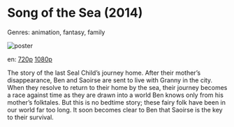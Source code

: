 # Song of the Sea (2014)

Genres: animation, fantasy, family

![poster](http://image.tmdb.org/t/p/w500/fTrELZT1QzuJ2MIyIpYZgXK4bwJ.jpg)

en:
  [720p](magnet:?xt=urn:btih:ba522f3d6093f6baabcef45d3d04177d3e1dc20d&dn=Song+of+the+Sea+(2014)&tr=udp%3A%2F%2Ftracker.yify-torrents.com%2Fannounce&tr=udp%3A%2F%2Fopen.demonii.com%3A1337&tr=udp%3A%2F%2Fexodus.desync.com%3A6969&tr=udp%3A%2F%2Ftracker.istole.it%3A80&tr=udp%3A%2F%2Ftracker.publicbt.com%3A80&tr=udp%3A%2F%2Ftracker.openbittorrent.com%3A80&tr=udp%3A%2F%2Ftracker.leechers-paradise.org%3A6969&tr=udp%3A%2F%2F9.rarbg.com%3A2710&tr=udp%3A%2F%2Ftracker.coppersurfer.tk%3A6969)
  [1080p](magnet:?xt=urn:btih:ecfc7a0b4c6343dabaa70ad1da537ecec75990b2&dn=Song+of+the+Sea+%282014%29+1080p+BrRip+x264+-+YIFY&tr=udp%3A%2F%2Ftracker.openbittorrent.com%3A80%2Fannounce&tr=udp%3A%2F%2Fglotorrents.pw%3A6969%2Fannounce&tr=udp%3A%2F%2Ftracker.openbittorrent.com%3A80%2Fannounce&tr=udp%3A%2F%2Ftracker.opentrackr.org%3A1337%2Fannounce&tr=udp%3A%2F%2Fzer0day.to%3A1337%2Fannounce&tr=udp%3A%2F%2Ftracker.coppersurfer.tk%3A6969%2Fannounce)
  


The story of the last Seal Child’s journey home. After their mother’s disappearance, Ben and Saoirse are sent to live with Granny in the city. When they resolve to return to their home by the sea, their journey becomes a race against time as they are drawn into a world Ben knows only from his mother’s folktales. But this is no bedtime story; these fairy folk have been in our world far too long. It soon becomes clear to Ben that Saoirse is the key to their survival.